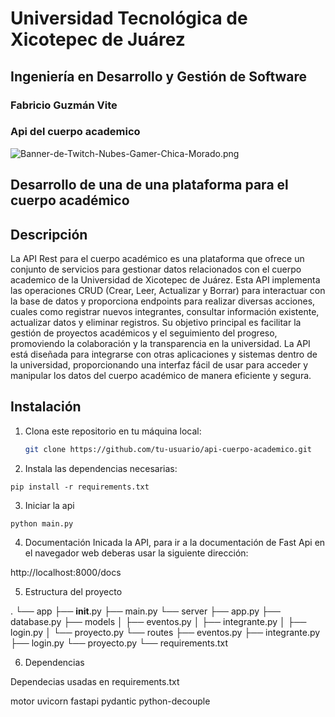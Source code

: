 # Universidad Tecnológica de Xicotepec de Juárez
## Ingeniería en Desarrollo y Gestión de Software
### Fabricio Guzmán Vite
###  Api del cuerpo academico

![Banner-de-Twitch-Nubes-Gamer-Chica-Morado.png](https://i.postimg.cc/15q3LFXF/Banner-de-Twitch-Nubes-Gamer-Chica-Morado.png)

## Desarrollo de una de una plataforma para el cuerpo académico

## Descripción
La API Rest para el cuerpo académico es una plataforma que ofrece un conjunto de servicios para gestionar datos relacionados con el cuerpo academico de la Universidad de Xicotepec de Juárez. Esta API implementa las operaciones CRUD (Crear, Leer, Actualizar y Borrar) para interactuar con la base de datos y proporciona endpoints para realizar diversas acciones, cuales como registrar nuevos integrantes, consultar información existente, actualizar datos y eliminar registros. Su objetivo principal es facilitar la gestión de proyectos académicos y el seguimiento del progreso, promoviendo la colaboración y la transparencia en la universidad. La API está diseñada para integrarse con otras aplicaciones y sistemas dentro de la universidad, proporcionando una interfaz fácil de usar para acceder y manipular los datos del cuerpo académico de manera eficiente y segura.

## Instalación

1. Clona este repositorio en tu máquina local:

   ```bash
   git clone https://github.com/tu-usuario/api-cuerpo-academico.git

2. Instala las dependencias necesarias:

  ```Instalacion
  pip install -r requirements.txt
  ```

3. Iniciar la api

  ```Instalacion
  python main.py
  ```

4. Documentación
Inicada la API, para ir a la documentación de Fast Api en el navegador web deberas usar la siguiente dirección:

http://localhost:8000/docs

5. Estructura del proyecto

.
└── app
    ├── __init__.py
    ├── main.py
    └── server
        ├── app.py
        ├── database.py
        ├── models
        │   ├── eventos.py
        │   ├── integrante.py
        │   ├── login.py
        │   └── proyecto.py
        └── routes
            ├── eventos.py
            ├── integrante.py
            ├── login.py
            └── proyecto.py
└── requirements.txt



6. Dependencias

Dependecias usadas en requirements.txt

motor
uvicorn
fastapi
pydantic
python-decouple


